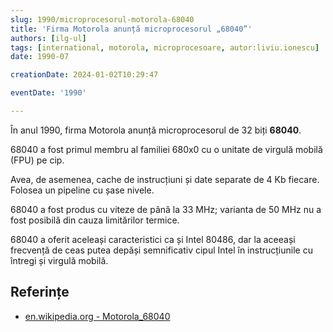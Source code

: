 ```yaml
---
slug: 1990/microprocesorul-motorola-68040
title: 'Firma Motorola anunță microprocesorul „68040”'
authors: [ilg-ul]
tags: [international, motorola, microprocesoare, autor:liviu.ionescu]
date: 1990-07

creationDate: 2024-01-02T10:29:47

eventDate: '1990'

---
```


În anul 1990, firma Motorola anunță microprocesorul
de 32 biți **68040**.

<!-- truncate -->

68040 a fost primul membru al familiei 680x0 cu o unitate
de virgulă mobilă (FPU) pe cip.

Avea, de asemenea, cache de instrucțiuni și date separate
de 4 Kb fiecare. Folosea un pipeline cu șase nivele.

68040 a fost produs cu viteze de până la 33 MHz; varianta de 50 MHz
nu a fost posibilă din cauza limitărilor termice.

68040 a oferit aceleași caracteristici ca și Intel 80486, dar
la aceeași frecvență de ceas putea depăși semnificativ cipul Intel în
instrucțiunile cu întregi și virgulă mobilă.

## Referințe

- [en.wikipedia.org - Motorola_68040](https://en.wikipedia.org/wiki/Motorola_68040)
